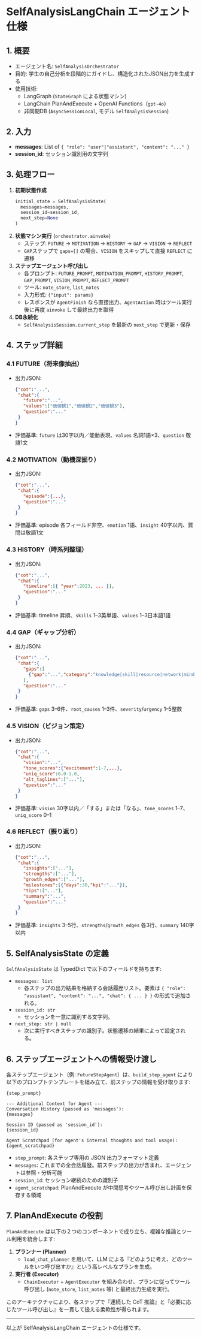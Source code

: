 # SelfAnalysisLangChain エージェント仕様

## 1. 概要
- エージェント名: `SelfAnalysisOrchestrator`
- 目的: 学生の自己分析を段階的にガイドし、構造化されたJSON出力を生成する
- 使用技術:
  - LangGraph (`StateGraph` による状態マシン)
  - LangChain PlanAndExecute + OpenAI Functions（`gpt-4o`）
  - 非同期DB (`AsyncSessionLocal`, モデル `SelfAnalysisSession`)

## 2. 入力
- **messages**: List of `{ "role": "user"|"assistant", "content": "..." }`
- **session_id**: セッション識別用の文字列

## 3. 処理フロー
1. **初期状態作成**
   ```python
   initial_state = SelfAnalysisState(
     messages=messages,
     session_id=session_id,
     next_step=None
   )
   ```
2. **状態マシン実行** (`orchestrator.ainvoke`)
   - ステップ: `FUTURE` → `MOTIVATION` → `HISTORY` → `GAP` → `VISION` → `REFLECT`
   - `GAP`ステップで `gaps=[]` の場合、`VISION` をスキップして直接 `REFLECT` に遷移
3. **ステップエージェント呼び出し**
   - 各プロンプト: `FUTURE_PROMPT`, `MOTIVATION_PROMPT`, `HISTORY_PROMPT`, `GAP_PROMPT`, `VISION_PROMPT`, `REFLECT_PROMPT`
   - ツール: `note_store`, `list_notes`
   - 入力形式: `{"input": params}`
   - レスポンスが `AgentFinish` なら直接出力、`AgentAction` 時はツール実行後に再度 `ainvoke` して最終出力を取得
4. **DB永続化**
   - `SelfAnalysisSession.current_step` を最新の `next_step` で更新・保存

## 4. ステップ詳細

### 4.1 FUTURE（将来像抽出）
- 出力JSON:
  ```json
  {"cot":"...",
   "chat":{
     "future":"...",
     "values":["価値観1","価値観2","価値観3"],
     "question":"..."
   }
  }
  ```
- 評価基準: `future` は30字以内／能動表現、`values` 名詞1語×3、`question` 敬語1文

### 4.2 MOTIVATION（動機深掘り）
- 出力JSON:
  ```json
  {"cot":"...",
   "chat":{
     "episode":{...},
     "question":"..."
   }
  }
  ```
- 評価基準: episode 各フィールド非空、`emotion` 1語、`insight` 40字以内、質問は敬語1文

### 4.3 HISTORY（時系列整理）
- 出力JSON:
  ```json
  {"cot":"...",
   "chat":{
     "timeline":[{ "year":2023, ... }],
     "question":"..."
   }
  }
  ```
- 評価基準: timeline 昇順、`skills` 1–3英単語、`values` 1–3日本語1語

### 4.4 GAP（ギャップ分析）
- 出力JSON:
  ```json
  {"cot":"...",
   "chat":{
     "gaps":[
       {"gap":"...","category":"knowledge|skill|resource|network|mindset", ...}
     ],
     "question":"..."
   }
  }
  ```
- 評価基準: `gaps` 3–6件、`root_causes` 1–3件、`severity`/`urgency` 1–5整数

### 4.5 VISION（ビジョン策定）
- 出力JSON:
  ```json
  {"cot":"...",
   "chat":{
     "vision":"...",
     "tone_scores":{"excitement":1-7,...},
     "uniq_score":0.0-1.0,
     "alt_taglines":["..."],
     "question":"..."
   }
  }
  ```
- 評価基準: `vision` 30字以内／「する」または「なる」、`tone_scores` 1–7、`uniq_score` 0–1

### 4.6 REFLECT（振り返り）
- 出力JSON:
  ```json
  {"cot":"...",
   "chat":{
     "insights":["..."],
     "strengths":["..."],
     "growth_edges":["..."],
     "milestones":[{"days":30,"kpi":"..."}],
     "tips":["..."],
     "summary":"...",
     "question":"..."
   }
  }
  ```
- 評価基準: `insights` 3–5行、`strengths`/`growth_edges` 各3行、`summary` 140字以内

## 5. SelfAnalysisState の定義
`SelfAnalysisState` は TypedDict で以下のフィールドを持ちます:
- `messages: list`
  - 各ステップの出力結果を格納する会話履歴リスト。要素は `{ "role": "assistant", "content": "...", "chat": { ... } }` の形式で追加される。
- `session_id: str`
  - セッションを一意に識別する文字列。
- `next_step: str | null`
  - 次に実行すべきステップの識別子。状態遷移の結果によって設定される。

## 6. ステップエージェントへの情報受け渡し
各ステップエージェント（例: `FutureStepAgent`）は、`build_step_agent` により以下のプロンプトテンプレートを組み立て、前ステップの情報を受け取ります:
```text
{step_prompt}

--- Additional Context for Agent ---
Conversation History (passed as 'messages'):
{messages}

Session ID (passed as 'session_id'):
{session_id}

Agent Scratchpad (for agent's internal thoughts and tool usage):
{agent_scratchpad}
```
- `step_prompt`: 各ステップ専用の JSON 出力フォーマット定義
- `messages`: これまでの全会話履歴。前ステップの出力が含まれ、エージェントは参照・分析可能
- `session_id`: セッション継続のための識別子
- `agent_scratchpad`: PlanAndExecute が中間思考やツール呼び出し計画を保存する領域

## 7. PlanAndExecute の役割
`PlanAndExecute` は以下の２つのコンポーネントで成り立ち、複雑な推論とツール利用を統合します:
1. **プランナー (Planner)**
   - `load_chat_planner` を用いて、LLM による『どのように考え、どのツールをいつ呼び出すか』という高レベルなプランを生成。
2. **実行者 (Executor)**
   - `ChainExecutor` + `AgentExecutor` を組み合わせ、プランに従ってツール呼び出し (`note_store`, `list_notes` 等) と最終出力生成を実行。

このアーキテクチャにより、各ステップで『連続した CoT 推論』と『必要に応じたツール呼び出し』を一貫して扱える柔軟性が得られます。

---

以上が SelfAnalysisLangChain エージェントの仕様です。
